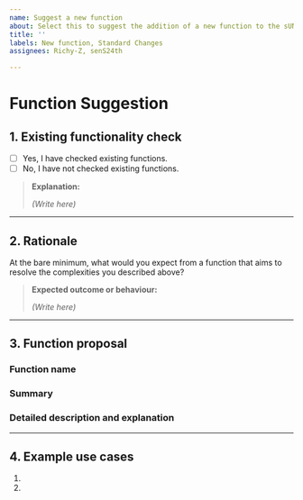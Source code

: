 ```yaml
---
name: Suggest a new function
about: Select this to suggest the addition of a new function to the sUNC standard
title: ''
labels: New function, Standard Changes
assignees: Richy-Z, senS24th

---
```

# Function Suggestion

<!-- Thank you for suggesting a new function for the sUNC standard.  
Please fill out **all** sections below as thoroughly as possible.

--- -->

## 1. Existing functionality check

<!-- Have you considered whether the functionality you are requesting can already be achieved within Luau using existing functions? -->

- [ ] Yes, I have checked existing functions.
- [ ] No, I have not checked existing functions.

<!-- 
If **yes**, please explain why any current methods are inefficient or unsatisfactory.  

For instance, is the desired functionality currently **too complex**, **inefficient**, or **inaccessible** due to requiring multiple unrelated functions?

If **no**, please alternatively check the [sUNC Documentation](https://docs.sunc.su) for potentially related functions to see if you can achieve your goal, instead of posting a new issue. -->

> **Explanation:**
>
> _(Write here)_

---

## 2. Rationale

At the bare minimum, what would you expect from a function that aims to resolve the complexities you described above?

> **Expected outcome or behaviour:**
>
> _(Write here)_

---

## 3. Function proposal

### Function name

<!-- `function_name` -->

### Summary

<!-- A short summary of what the function should do. -->

### Detailed description and explanation

<!-- Explain the function's purpose, expected behaviour, and any internal information if relevant and known. -->

---

## 4. Example use cases

<!-- Please provide one or more example scenarios where this function could be useful.  
Include not only your **specific use case**, but also any other situations where the function may benefit other users. -->

1. 
2. 
